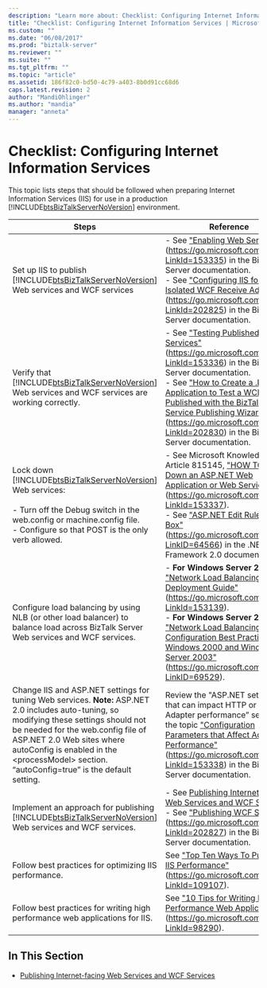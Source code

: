 ```yaml
---
description: "Learn more about: Checklist: Configuring Internet Information Services"
title: "Checklist: Configuring Internet Information Services | Microsoft Docs"
ms.custom: ""
ms.date: "06/08/2017"
ms.prod: "biztalk-server"
ms.reviewer: ""
ms.suite: ""
ms.tgt_pltfrm: ""
ms.topic: "article"
ms.assetid: 186f82c0-bd50-4c79-a403-8b0d91cc68d6
caps.latest.revision: 2
author: "MandiOhlinger"
ms.author: "mandia"
manager: "anneta"
---
```

# Checklist: Configuring Internet Information Services
This topic lists steps that should be followed when preparing Internet Information Services (IIS) for use in a production [!INCLUDE[btsBizTalkServerNoVersion](../includes/btsbiztalkservernoversion-md.md)] environment.


|                                                                                                                                                     Steps                                                                                                                                                      |                                                                                                                                                                                                                        Reference                                                                                                                                                                                                                        |
|----------------------------------------------------------------------------------------------------------------------------------------------------------------------------------------------------------------------------------------------------------------------------------------------------------------|---------------------------------------------------------------------------------------------------------------------------------------------------------------------------------------------------------------------------------------------------------------------------------------------------------------------------------------------------------------------------------------------------------------------------------------------------------|
|                                                                                     Set up IIS to publish [!INCLUDE[btsBizTalkServerNoVersion](../includes/btsbiztalkservernoversion-md.md)] Web services and WCF services                                                                                     |                                   -   See ["Enabling Web Services"](../core/enabling-web-services.md) (<https://go.microsoft.com/fwlink/?LinkId=153335>) in the BizTalk Server documentation.<br />-   See ["Configuring IIS for the Isolated WCF Receive Adapters"](https://go.microsoft.com/fwlink/?LinkId=202825)(<https://go.microsoft.com/fwlink/?LinkId=202825>) in the BizTalk Server documentation.                                   |
|                                                                              Verify that [!INCLUDE[btsBizTalkServerNoVersion](../includes/btsbiztalkservernoversion-md.md)] Web services and WCF services are working correctly.                                                                               | -   See ["Testing Published Web Services"](../core/testing-published-web-services.md) (<https://go.microsoft.com/fwlink/?LinkId=153336>) in the BizTalk Server documentation.<br />-   See ["How to Create a .NET Application to Test a WCF Service Published with the BizTalk WCF Service Publishing Wizard"](https://go.microsoft.com/fwlink/?LinkId=202830) (<https://go.microsoft.com/fwlink/?LinkId=202830>) in the BizTalk Server documentation. |
|                            Lock down [!INCLUDE[btsBizTalkServerNoVersion](../includes/btsbiztalkservernoversion-md.md)] Web services:<br /><br /> -   Turn off the Debug switch in the web.config or machine.config file.<br />-   Configure so that POST is the only verb allowed.                            |                        -   See Microsoft Knowledge Base Article 815145, ["HOW TO: Lock Down an ASP.NET Web Application or Web Service"](https://go.microsoft.com/fwlink/?LinkId=153337) (<https://go.microsoft.com/fwlink/?LinkId=153337>).<br />-   See ["ASP.NET Edit Rule Dialog Box"](/previous-versions/dotnet/netframework-2.0/ms186183(v=vs.80)) (<https://go.microsoft.com/fwlink/?LinkID=64566>) in the .NET Framework 2.0 documentation.                         |
|                                                                                      Configure load balancing by using NLB (or other load balancer) to balance load across BizTalk Server Web services and WCF services.                                                                                       |             -   **For Windows Server 2008**: See ["Network Load Balancing Deployment Guide"](/previous-versions/windows/it-pro/windows-server-2008-R2-and-2008/cc754833(v=ws.10)) (<https://go.microsoft.com/fwlink/?LinkId=153139>).<br />-   **For Windows Server 2003**: See ["Network Load Balancing: Configuration Best Practices for Windows 2000 and Windows Server 2003"](/previous-versions/windows/it-pro/windows-server-2003/cc786562(v=ws.10)) (<https://go.microsoft.com/fwlink/?LinkID=69529>).              |
| Change IIS and ASP.NET settings for tuning Web services. **Note:**  ASP.NET 2.0 includes auto-tuning, so modifying these settings should not be needed for the web.config file of ASP.NET 2.0 Web sites where autoConfig is enabled in the \<processModel\> section. “autoConfig=true” is the default setting. |                                                                         Review the "ASP.NET settings that can impact HTTP or SOAP Adapter performance” section of the topic ["Configuration Parameters that Affect Adapter Performance"](../core/configuration-parameters-that-affect-adapter-performance.md) (<https://go.microsoft.com/fwlink/?LinkId=153338>) in the BizTalk Server documentation.                                                                          |
|                                                                             Implement an approach for publishing [!INCLUDE[btsBizTalkServerNoVersion](../includes/btsbiztalkservernoversion-md.md)] Web services and WCF services.                                                                             |                                                           -   See [Publishing Internet-facing Web Services and WCF Services](../technical-guides/publishing-internet-facing-web-services-and-wcf-services.md).<br />-   See ["Publishing WCF Services"](https://go.microsoft.com/fwlink/?LinkId=202827) (<https://go.microsoft.com/fwlink/?LinkId=202827>) in the BizTalk Server documentation.                                                           |
|                                                                                                                             Follow best practices for optimizing IIS performance.                                                                                                                              |                                                                                                                                                    See ["Top Ten Ways To Pump Up IIS Performance"](https://go.microsoft.com/fwlink/?LinkId=109107) (<https://go.microsoft.com/fwlink/?LinkId=109107>).                                                                                                                                                    |
|                                                                                                                  Follow best practices for writing high performance web applications for IIS.                                                                                                                  |                                                                                                                                              See ["10 Tips for Writing High-Performance Web Applications"](/archive/msdn-magazine/2005/january/asp-net-10-tips-for-writing-high-performance-web-applications) (<https://go.microsoft.com/fwlink/?LinkId=98290>).                                                                                                                                              |

## In This Section

-   [Publishing Internet-facing Web Services and WCF Services](../technical-guides/publishing-internet-facing-web-services-and-wcf-services.md)